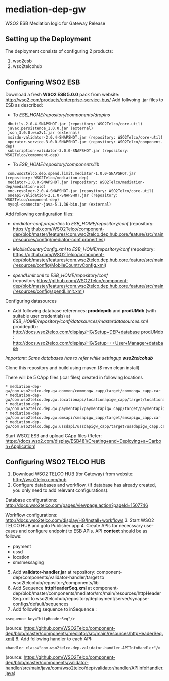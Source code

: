 # mediation-dep-gw
WSO2 ESB Mediation logic for Gateway Release

## Setting up the Deployment
The deployment consists of configuring 2 products:
1. wso2esb
2. wso2telcohub

## Configuring WSO2 ESB
Download a fresh __WSO2 ESB 5.0.0__ pack from website: http://wso2.com/products/enterprise-service-bus/
Add follwoing .jar files to ESB as described:

* To *ESB_HOME/repository/components/dropins* 
```
 dbutils-2.0.4-SNAPSHOT.jar (repository: WSO2Telco/core-util)
 javax.persistence_1.0.0.jar (external)
 json_3.0.0.wso2v1.jar (external)
 msisdn-validator-2.0.4-SNAPSHOT.jar (repository: WSO2Telco/core-util)
 operator-service-3.0.0-SNAPSHOT.jar (repository: WSO2Telco/component-dep)
 subscription-validator-3.0.0-SNAPSHOT.jar (repository: WSO2Telco/component-dep)
 ```

* To *ESB_HOME/repository/components/lib*
```
 com.wso2telco.dep.spend.limit.mediator-1.0.0-SNAPSHOT.jar (repository: WSO2Telco/mediation-dep)
 mediator-1.0.0-SNAPSHOT.jar (repository: WSO2Telco/mediation-dep/mediation-old)
 mnc-resolver-2.0.4-SNAPSHOT.jar (repository: WSO2Telco/core-util)
 oneapi-validation-2.1.0-SNAPSHOT.jar (repository: WSO2Telco/component-dep)
 mysql-connector-java-5.1.36-bin.jar (external)
 ```

Add following configuration files:
* *mediator-conf.properties* to *ESB_HOME/repository/conf* 
(repository: https://github.com/WSO2Telco/component-dep/blob/master/features/com.wso2telco.dep.hub.core.feature/src/main/resources/config/mediator-conf.properties)

* *MobileCountryConfig.xml* to *ESB_HOME/repository/conf* 
(repository: https://github.com/WSO2Telco/component-dep/blob/master/features/com.wso2telco.dep.hub.core.feature/src/main/resources/config/MobileCountryConfig.xml)

* *spendLimit.xml* to *ESB_HOME/repository/conf* 
(repository:https://github.com/WSO2Telco/component-dep/blob/master/features/com.wso2telco.dep.hub.core.feature/src/main/resources/config/spendLimit.xml)

Configuring datasources

* Add following database references:
__proddepdb__ and __prodUMdb__ (with suitable user credentials) at *ESB_HOME/repository/conf/datasources/masterdatasources.xml*
proddepdb : http://docs.wso2telco.com/display/HG/Setup+DEP+database
prodUMdb : http://docs.wso2telco.com/display/HG/Setup+++User+Manager+database

*Important: Same databases has to refer while settingup __wso2telcohub__*

Clone this repository and build using maven ($ mvn clean install)

There will be 5 CApp files (.car files) created in following locations
```
* mediation-dep-gw/com.wso2telco.dep.gw.common/commongw_capp/target/commongw_capp.car
* mediation-dep-gw/com.wso2telco.dep.gw.locationapi/locationapigw_capp/target/locationapigw_capp.car
* mediation-dep-gw/com.wso2telco.dep.gw.paymentapi/paymentapigw_capp/target/paymentapigw_capp.car
* mediation-dep-gw/com.wso2telco.dep.gw.smsapi/smsapigw_capp/target/smsapigw_capp.car
* mediation-dep-gw/com.wso2telco.dep.gw.ussdapi/ussdapigw_capp/target/ussdapigw_capp.car
```

Start WSO2 ESB and upload CApp files (Refer: https://docs.wso2.com/display/ESB481/Creating+and+Deploying+a+Carbon+Application)


## Configuring WSO2 TELCO HUB
1. Download WSO2 TELCO HUB (for Gateway) from website: http://wso2telco.com/hub
2. Configure databases and workflow. (If database has already created, you only need to add relevant configurations).

Database configurations: http://docs.wso2telco.com/pages/viewpage.action?pageId=1507746

Workflow configurations: http://docs.wso2telco.com/display/HG/Install+workflows
3. Start WSO2 TELCO HUB and goto Publisher app 
4. Create APIs for nececssary use-cases and configure endpoint to ESB APIs. API __context__ should be as follows:
* payment
* ussd
* location
* smsmessaging
5. Add __validator-handler.jar__ at repository: component-dep/components/validator-handler/target to wso2telcohub/repository/components/lib
6. Add Sequence __httpHeaderSeq.xml__ at component-dep/blob/master/components/mediator/src/main/resources/httpHeaderSeq.xml to wso2telcohub/repository/deployment/server/synapse-configs/default/sequences
7. Add following sequence to inSequence :
```
<sequence key="httpHeaderSeq"/>
```
(source: https://github.com/WSO2Telco/component-dep/blob/master/components/mediator/src/main/resources/httpHeaderSeq.xml)
8. Add following handler to each API:
```
<handler class="com.wso2telco.dep.validator.handler.APIInfoHandler"/>
```
(source: https://github.com/WSO2Telco/component-dep/blob/master/components/validator-handler/src/main/java/com/wso2telco/dep/validator/handler/APIInfoHandler.java)

